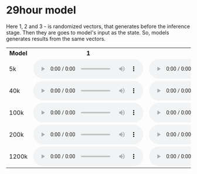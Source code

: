 # 29hour model
Here 1, 2 and 3 - is randomized vectors, that generates before the inference stage. 
Then they are goes to model's input as the state. 
So, models generates results from the same vectors. 
<table>
<tr><th>Model</th><th>1</th><th>2</th><th>3</th></tr>
<tr>
<td>5k</td>
<td>        <audio controls="controls">
                  <source type="audio/mp3" src="musetransformer/model_15000_epochs/model_15000_epochs_model_5k_2_normalised_theme.mid.wav" />
                  <p>Your browser does not support the audio element.</p>
                </audio></td>
<td>        <audio controls="controls">
                  <source type="audio/mp3" src="musetransformer/model_15000_epochs/model_15000_epochs_model_5k_3_normalised_theme.mid.wav" />
                  <p>Your browser does not support the audio element.</p>
                </audio></td></tr>
<tr>
<td>40k</td>
<td>        <audio controls="controls">
                  <source type="audio/mp3" src="musetransformer/model_15000_epochs/model_15000_epochs_model_40k_1_normalised_theme.mid.wav" />
                  <p>Your browser does not support the audio element.</p>
                </audio></td><td>        <audio controls="controls">
                  <source type="audio/mp3" src="musetransformer/model_15000_epochs/model_15000_epochs_model_40k_2_normalised_theme.mid.wav" />
                  <p>Your browser does not support the audio element.</p>
                </audio></td><td>        <audio controls="controls">
                  <source type="audio/mp3" src="musetransformer/model_15000_epochs/model_15000_epochs_model_40k_3_normalised_theme.mid.wav" />
                  <p>Your browser does not support the audio element.</p>
                </audio></td></tr>
<tr>
<td>100k</td>
<td>        <audio controls="controls">
                  <source type="audio/mp3" src="musetransformer/model_15000_epochs/model_15000_epochs_model_100k_1_normalised_theme.mid.wav" />
                  <p>Your browser does not support the audio element.</p>
                </audio></td><td>        <audio controls="controls">
                  <source type="audio/mp3" src="musetransformer/model_15000_epochs/model_15000_epochs_model_100k_2_normalised_theme.mid.wav" />
                  <p>Your browser does not support the audio element.</p>
                </audio></td><td>        <audio controls="controls">
                  <source type="audio/mp3" src="musetransformer/model_15000_epochs/model_15000_epochs_model_100k_3_normalised_theme.mid.wav" />
                  <p>Your browser does not support the audio element.</p>
                </audio></td></tr>

<tr>
<td>200k</td>
<td>        <audio controls="controls">
                  <source type="audio/mp3" src="musetransformer/model_15000_epochs/model_15000_epochs_model_200k_1_normalised_theme.mid.wav" />
                  <p>Your browser does not support the audio element.</p>
                </audio></td><td>        <audio controls="controls">
                  <source type="audio/mp3" src="musetransformer/model_15000_epochs/model_15000_epochs_model_200k_2_normalised_theme.mid.wav" />
                  <p>Your browser does not support the audio element.</p>
                </audio></td><td>        <audio controls="controls">
                  <source type="audio/mp3" src="musetransformer/model_15000_epochs/model_15000_epochs_model_200k_3_normalised_theme.mid.wav" />
                  <p>Your browser does not support the audio element.</p>
                </audio></td></tr>

<tr>
<td>1200k</td>
<td>        <audio controls="controls">
                  <source type="audio/mp3" src="musetransformer/model_15000_epochs/model_15000_epochs_model_1200k_1_normalised_theme.mid.wav" />
                  <p>Your browser does not support the audio element.</p>
                </audio></td><td>        <audio controls="controls">
                  <source type="audio/mp3" src="musetransformer/model_15000_epochs/model_15000_epochs_model_1200k_2_normalised_theme.mid.wav" />
                  <p>Your browser does not support the audio element.</p>
                </audio></td><td>        <audio controls="controls">
                  <source type="audio/mp3" src="musetransformer/model_15000_epochs/model_15000_epochs_model_1200k_3_normalised_theme.mid.wav" />
                  <p>Your browser does not support the audio element.</p>
                </audio></td></tr>
</table>
